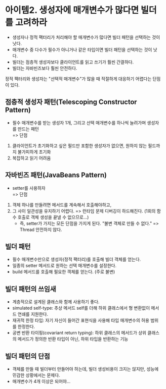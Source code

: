 # 아이템2. 생성자에 매개변수가 많다면 빌더를 고려하라
- 생성자나 정적 팩터리가 처리해야 할 매개변수가 많다면 빌더 패턴을 선택하는 것이 낫다.
- 매개변수 중 다수가 필수가 아니거나 같은 타입이면 빌더 패턴을 선택하는 것이 낫다.
- 빌더는 점층적 생성자보다 클라이언트를 읽고 쓰기가 훨씬 간결하다.
- 빌더는 자바빈즈보다 훨씬 안전하다.

정적 팩터리와 생성자는 "선택적 매개변수"가 많을 때 적절하게 대응하기 어렵다는 단점이 있다.

## 점층적 생성자 패턴(Telescoping Constructor Pattern)
- 필수 매개변수를 받는 생성자 1개, 그리고 선택 매개변수를 하나씩 늘려가며 생성자를 만드는 패턴      
=> 단점     
1. 클라이언트가 초기화하고 싶은 필드만 포함한 생성자가 없으면, 원하지 않는 필드까지 불가피하게 초기화
2. 복잡하고 읽기 어려움

## 자바빈즈 패턴(JavaBeans Pattern)
- setter를 사용하자       
=> 단점     
1. 객체 하나를 만들려면 메서드를 계속해서 호출해야하고,
2. 그 사이 일관성을 유지하기 어렵다. => 런타임 문제 디버깅이 하드해진다. (1회의 함수 호출로 객체 생성을 끝낼 수 없으므로...)   
    - 즉, setter가 가지는 모든 단점을 가지게 된다. "불변 객체로 만들 수 없다." => Thread 안전하지 않다.       

## 빌더 패턴
- 필수 매개변수만으로 생성자(정적 팩터리)를 호출해 빌더 객체를 얻는다.
- 일종의 setter 메서드로 원하는 선택 매개변수를 설정한다.
- build 메서드를 호출해 필요한 객체를 얻는다. (주로 불변)

## 빌더 패턴의 쓰임새
- 계층적으로 설계된 클래스와 함께 사용하기 좋다.
- simulated self-type: 추상 메서드 self를 더해 하위 클래스에서 형 변환없이 메서드 연쇄를 지원한다. 
- 재귀적 한정 타입: 자기 자신이 들어간 표현식을 사용해 타입 매개변수의 허용 범위를 한정한다.
- 공변 반환 타이핑(covariant return typing): 하위 클래스의 메서드가 상위 클래스의 메서드가 정의한 반환 타입이 아닌, 하위 타입을 반환하는 기능

## 빌더 패턴의 단점
- 객체를 만들 때 빌더부터 만들어야 하는데, 빌더 생성비용이 크지는 않지만, 성능에 민감한 상황에서는 문제다.
- 매개변수가 4개 이상은 되어야...
